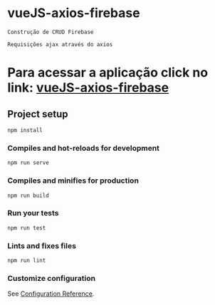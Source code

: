 # vueJS-axios-firebase
```
Construção de CRUD Firebase
```
```
Requisições ajax através do axios 
```

# Para acessar a aplicação click no link: <a href="https://emersonspereira.github.io/vueJS-axios-firebase/">vueJS-axios-firebase</a>


## Project setup
```
npm install
```

### Compiles and hot-reloads for development
```
npm run serve
```

### Compiles and minifies for production
```
npm run build
```

### Run your tests
```
npm run test
```

### Lints and fixes files
```
npm run lint
```

### Customize configuration
See [Configuration Reference](https://cli.vuejs.org/config/).
